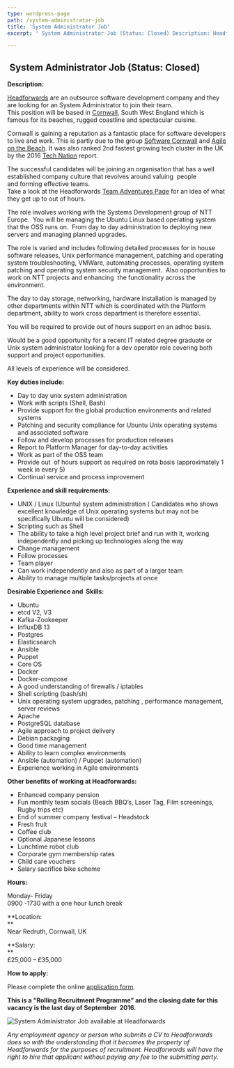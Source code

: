 ```yaml
---
type: wordpress-page
path: /system-administrator-job
title: 'System Administrator Job'
excerpt: ' System Administrator Job (Status: Closed) Description: Headforwards are an outsource software development company and they are looking for an System Administrator to join their team. This position will be based in Cornwall, South West England which is famous for its beaches, rugged coastline and spectacular cuisine. Cornwall is gaining a reputation as a fantastic place for software …'

---
```

 System Administrator Job (Status: Closed)
------------------------------------------

**Description:**

[Headforwards](http://www.headforwards.com/who-we-are/) are an outsource software development company and they are looking for an System Administrator to join their team.  
This position will be based in [Cornwall](https://www.visitcornwall.com/), South West England which is famous for its beaches, rugged coastline and spectacular cuisine.

Cornwall is gaining a reputation as a fantastic place for software developers to live and work. This is partly due to the group [Software Cornwall](https://www.softwarecornwall.org/) and [Agile on the Beach](http://agileonthebeach.com/). It was also ranked 2nd fastest growing tech cluster in the UK by the 2016 [Tech Nation](http://www.techcityuk.com/technation/) report.

The successful candidates will be joining an organisation that has a well established company culture that revolves around valuing  people and forming effective teams.  
Take a look at the Headforwards [Team Adventures Page](http://www.headforwards.com/category/team-adventures/) for an idea of what they get up to out of hours.

The role involves working with the Systems Development group of NTT Europe.  You will be managing the Ubuntu Linux based operating system that the OSS runs on.  From day to day administration to deploying new servers and managing planned upgrades.

The role is varied and includes following detailed processes for in house software releases, Unix performance management, patching and operating system troubleshooting, VMWare, automating processes, operating system patching and operating system security management.  Also opportunities to work on NTT projects and enhancing  the functionality across the environment.

The day to day storage, networking, hardware installation is managed by other departments within NTT which is coordinated with the Platform department, ability to work cross department is therefore essential.

You will be required to provide out of hours support on an adhoc basis.

Would be a good opportunity for a recent IT related degree graduate or Unix system administrator looking for a dev operator role covering both support and project opportunities.

All levels of experience will be considered.

**Key duties include:**

*   Day to day unix system administration
*   Work with scripts (Shell, Bash)
*   Provide support for the global production environments and related systems
*   Patching and security compliance for Ubuntu Unix operating systems and associated software
*   Follow and develop processes for production releases
*   Report to Platform Manager for day-to-day activities
*   Work as part of the OSS team
*   Provide out  of hours support as required on rota basis (approximately 1 week in every 5)
*   Continual service and process improvement

**Experience and skill requirements:**

*   UNIX / Linux (Ubuntu) system administration ( Candidates who shows excellent knowledge of Unix operating systems but may not be specifically Ubuntu will be considered)
*   Scripting such as Shell
*   The ability to take a high level project brief and run with it, working independently and picking up technologies along the way
*   Change management
*   Follow processes
*   Team player
*   Can work independently and also as part of a larger team
*   Ability to manage multiple tasks/projects at once

**Desirable Experience and  Skills:**

*   Ubuntu
*   etcd V2, V3
*   Kafka-Zookeeper
*   InfluxDB 13
*   Postgres
*   Elasticsearch
*   Ansible
*   Puppet
*   Core OS
*   Docker
*   Docker-compose
*   A good understanding of firewalls / iptables
*   Shell scripting (bash/sh)
*   Unix operating system upgrades, patching , performance management, server reviews
*   Apache
*   PostgreSQL database
*   Agile approach to project delivery
*   Debian packaging
*   Good time management
*   Ability to learn complex environments
*   Ansible (automation) / Puppet (automation)
*   Experience working in Agile environments

**Other benefits of working at Headforwards:**

*   Enhanced company pension
*   Fun monthly team socials (Beach BBQ’s, Laser Tag, Film screenings, Rugby trips etc)
*   End of summer company festival – Headstock
*   Fresh fruit
*   Coffee club
*   Optional Japanese lessons
*   Lunchtime robot club
*   Corporate gym membership rates
*   Child care vouchers
*   Salary sacrifice bike scheme

**Hours:**

Monday- Friday  
0900 -1730 with a one hour lunch break

**Location:  
**  
Near Redruth, Cornwall, UK

**Salary:  
**  
£25,000 – £35,000

**How to apply:**

Please complete the online [application form](https://www.headforwards.com/careers/application-form/).

**This is a “Rolling Recruitment Programme” and the closing date for this vacancy is the last day of September  2016.**

![System Administrator Job available at Headforwards ](//headforwards.com/wp-content/uploads/2014/12/SGP1382.jpg)

_Any employment agency or person who submits a CV to Headforwards does so with the understanding that it becomes the property of Headforwards for the purposes of recruitment. Headforwards will have the right to hire that applicant without paying any fee to the submitting party._
